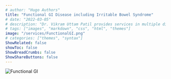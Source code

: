 ```yaml
---
# author: "Hugo Authors"
title: "Functional GI Disease including Irritable Bowel Syndrome"
# date: "2022-03-05"
# description: "Dr. Vikram Uttam Patil provides services in multiple disorders"
# tags: ["images", "markdown", "css", "html", "themes"]
image: "/services/FunctionalGI.png"
# categories: ["themes", "syntax"]
ShowRelated: false
showToc: false
ShowBreadCrumbs: false
ShowShareButtons: false
---
```


![Functional GI](/services/FunctionalGI.png)
